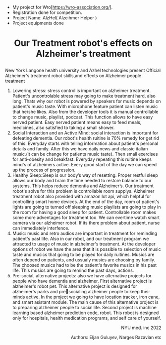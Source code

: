 - My project for Wro[https://wro-association.org/].
- Registration done for competition.
- Project Name: AlzHel( Alzeihmer Helper )
- Project equipments done
# <p align="center"> Our Treatment robot's effects on Alzheimer's treatment</p>
New York Langone health university and
Azhel technologies present
Official Alzheimer's treatment robot skills,and effects on
Alzheimer people treatment
1. Lowering stress: stress control is important on alzheimer treatment. Patient's
uncontrolable stress may going to make treatment hard, also long. Thats why our
robot is powered by speakers for music depends on patient's music taste. With
microphone feature patient can listen music that he/she likes. Also from the
developer tools it is manual controllable to change music, playlist, podcast. This
function allows to have easy nerved patient. Easy nerved patient means easy to
feed meals, medicines, also satisfied to taking a small shower.
2. Social Interaction and an Active Mind: social interaction is important for
defeating dementia. Our robot's health ruitine is 70% remedy for get rid of this.
Everyday starts with telling information about patient's personal details and family.
After this we have daily news and classic italian music.(it can be change for patients
music taste). Then small exercises for anti-obesity and breakfast. Everyday
repeating this ruitine keeps mind's of alzheimers active. Every good start of the day
we can speed up the process of progression.
3. Healthy Sleep:Sleep is our body’s way of resetting. Proper restful sleep
allows our body and brain the time needed to restore balance to our systems.
This helps reduce dementia and Alzheimer’s. Our treatment robot's solve for
this problem is controllable room supplys. Alzheimer treatment robot also
provided with amazon Iot api, which helpful for controlling smart home
devices. At the end of the day, room of patient's lights are going to turned off
sleeping music playlists are going to play in the room for having a good sleep
for patient. Controllable room makes some more adventages for treatment
too. We can evertime watch smart camera via our alzheimer robot. If its there
problem about patient, nurse can immediately interfence.
4. Music: music and retro audios are important in treatment for reminding
patient's past life. Also in our robot, and our treatment program we attracted
to usage of music in alzheimer's treatment. At the developer options of robot
we have the area that it is possible to selection of music taste and musics that
going to be played for daily ruitines. Musics are often depend on patients, and
ussualy musics are choosing by family. The choosed musics had to be the
patient's favorite musics in his past life. This musics are going to remind the
past days, actions.
5. Pre-social, alternative projects: also we have alternative projects for people
who have dementia and alzheimer. First alternative project is alzheimer's
robot pet. This alternative project is designed for alzheimer's parks and presocialing alzheimer people to keep their minds active. In the project we going
to have location tracker, iron cane, and smart asistant module. The main
cause of this alternative project is to preparing alzheimer people to social life.
Second project is machine learning based alzheimer prediction code, robot.
This robot is designed only for hospitals, health medication programs, and self
care of yourself.

<p align="right">NYU med. inc 2022</p>

<p align="right">Authors: Eljan Guluyev, Narges Razavian etc</p>

